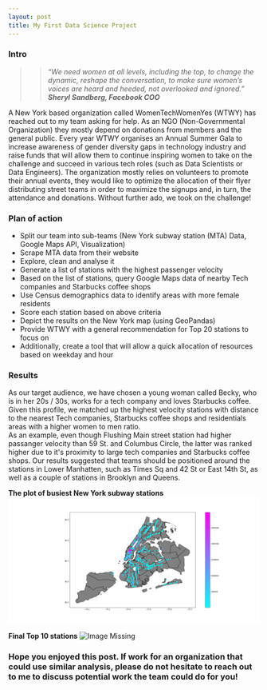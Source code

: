 ```yaml
---
layout: post
title: My First Data Science Project
---
```

### Intro
>> *“We need women at all levels, including the top, to change the dynamic, reshape the conversation, to make sure women’s voices are heard and heeded, not overlooked and ignored.” **Sheryl Sandberg, Facebook COO***

A New York based organization called WomenTechWomenYes (WTWY) has reached out to my team asking for help. As an NGO (Non-Governmental Organization) they mostly depend on donations from members and the general public. Every year WTWY organises an Annual Summer Gala to increase awareness of gender diversity gaps in technology industry and raise funds that will allow them to continue inspiring women to take on the challenge and succeed in various tech roles (such as Data Scientists or Data Engineers).
The organization mostly relies on volunteers to promote their annual events, they would like to optimize the allocation of their flyer distributing street teams in order to maximize the signups and, in turn, the attendance and donations. Without further ado, we took on the challenge! 

### Plan of action 
* Split our team into sub-teams (New York subway station (MTA) Data, Google Maps API, Visualization)
* Scrape MTA data from their website
* Explore, clean and analyse it
* Generate a list of stations with the highest passenger velocity
* Based on the list of stations, query Google Maps data of nearby Tech companies and Starbucks coffee shops
* Use Census demographics data to identify areas with more female residents
* Score each station based on above criteria
* Depict the results on the New York map (using GeoPandas)
* Provide WTWY with a general recommendation for Top 20 stations to focus on
* Additionally, create a tool that will allow a quick allocation of resources based on weekday and hour

### Results
As our target audience, we have chosen a young woman called Becky, who is in her 20s /  30s, works for a tech company and loves Starbucks coffee. Given this profile, we matched up the highest velocity stations with distance to the nearest Tech companies, Starbucks coffee shops and residentials areas with a higher women to men ratio.   
As an example, even though Flushing Main street station had higher passanger velocity than 59 St. and Columbus Circle, the latter was ranked higher due to it's proximity to large tech companies and Starbucks coffee shops. 
Our results suggested that teams should be positioned around the stations in Lower Manhatten, such as Times Sq and 42 St or East 14th St, as well as a couple of stations in Brooklyn and Queens.  

**The plot of busiest New York subway stations**
![Image Missing](https://github.com/nalehc/gala_flyer_locations/blob/master/subway_plot.png)

**Final Top 10 stations**
![Image Missing]()


### Hope you enjoyed this post. If work for an organization that could use similar analysis, please do not hesitate to reach out to me to discuss potential work the team could do for you!


